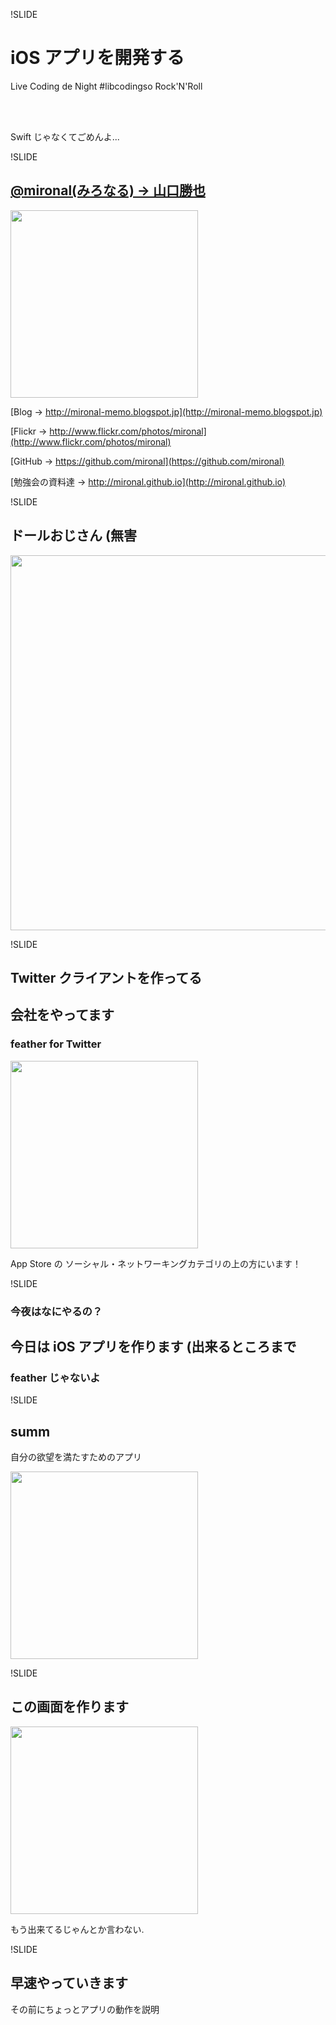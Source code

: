 !SLIDE

# iOS アプリを開発する

<p class="right">Live Coding de Night #libcodingso Rock'N'Roll</p>

<br />
<br />

Swift じゃなくてごめんよ...

!SLIDE

## [@mironal(みろなる) -> 山口勝也](https://twitter.com/mironal)

<img src="http://mironal.github.io/images/twitter_icon.jpeg" width="300">

<br />

[Blog -> http://mironal-memo.blogspot.jp](http://mironal-memo.blogspot.jp)

[Flickr -> http://www.flickr.com/photos/mironal](http://www.flickr.com/photos/mironal)

[GitHub -> https://github.com/mironal](https://github.com/mironal)

[勉強会の資料達 -> http://mironal.github.io](http://mironal.github.io)

!SLIDE

## ドールおじさん (無害

<img src="sectiona/tether1000.jpg" width="600">


!SLIDE

## Twitter クライアントを作ってる
## 会社をやってます

### <span class="blue">feather for Twitter</span>

<img src="sectiona/feather.JPG" width="300">

App Store の ソーシャル・ネットワーキングカテゴリの上の方にいます！

!SLIDE

### 今夜はなにやるの？

## 今日は iOS アプリを作ります (出来るところまで

### feather じゃないよ

!SLIDE

## <span class="green">summ</span>

自分の欲望を満たすためのアプリ

<img src="sectiona/summ.png" width="300">

!SLIDE

## この画面を作ります

<img src="sectiona/input.png" width="300">

もう出来てるじゃんとか言わない.

!SLIDE

## 早速やっていきます

その前にちょっとアプリの動作を説明

